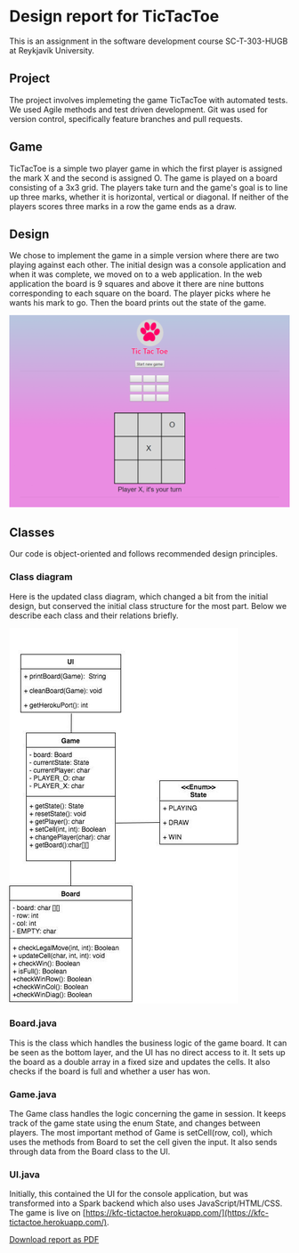 # Design report for TicTacToe

This is an assignment in the software development course SC-T-303-HUGB at Reykjavík University.

## Project
The project involves implemeting the game TicTacToe with automated tests. We used Agile methods and test driven development. Git was used for version control, specifically feature branches and pull requests.
 
## Game
TicTacToe is a simple two player game in which the first player is assigned the mark X and the second is assigned O. The game is played on a board consisting of a 3x3 grid. The players take turn and the game's goal is to line up three marks, whether it is horizontal, vertical or diagonal. If neither of the players scores three marks in a row the game ends as a draw.

##  Design
We chose to implement the game in a simple version where there are two playing against each other. The initial design was a console application and when it was complete, we moved on to a web application. In the web application the board is 9 squares and above it there are nine buttons corresponding to each square on the board. The player picks where he wants his mark to go. Then the board prints out the state of the game.

![UI](https://github.com/KisaCostco/TicTacToe/blob/master/ui.png)


## Classes

Our code is object-oriented and follows recommended design principles. 

### Class diagram
Here is the updated class diagram, which changed a bit from the initial design, but conserved the initial class structure for the most part. Below we describe each class and their relations briefly.

![ClassDiagram](https://github.com/KisaCostco/TicTacToe/blob/master/classdiagram.jpg)

### Board.java
This is the class which handles the business logic of the game board. It can be seen as the bottom layer, and the UI has no direct access to it. It sets up the board as a double array in a fixed size and updates the cells. It also checks if the board is full and whether a user has won.

### Game.java
The Game class handles the logic concerning the game in session. It keeps track of the game state using the enum State, and changes between players. The most important method of Game is setCell(row, col), which uses the methods from Board to set the cell given the input. It also sends through data from the Board class to the UI.

### UI.java
Initially, this contained the UI for the console application, but was transformed into a Spark backend which also uses JavaScript/HTML/CSS. The game is live on [https://kfc-tictactoe.herokuapp.com/](https://kfc-tictactoe.herokuapp.com/).


[Download report as PDF](https://gitprint.com/KisaCostco/TicTacToe/blob/master/docs/DesignReport.md)

